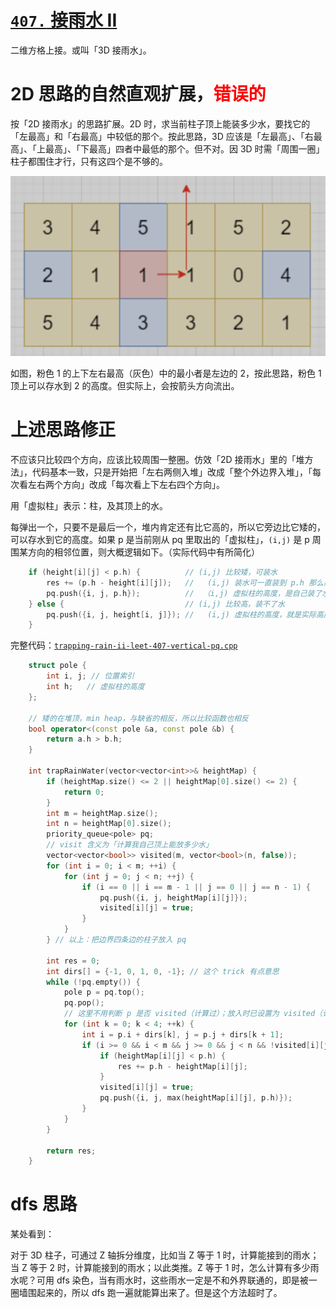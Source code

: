 # [`407.` 接雨水 II](https://leetcode.cn/problems/trapping-rain-water-ii/)

二维方格上接。或叫「3D 接雨水」。

# 2D 思路的自然直观扩展，<font color="red">错误的</font>

按「2D 接雨水」的思路扩展。2D 时，求当前柱子顶上能装多少水，要找它的「左最高」和「右最高」中较低的那个。按此思路，3D 应该是「左最高」、「右最高」、「上最高」、「下最高」四者中最低的那个。但不对。因 3D 时需「周围一圈」柱子都围住才行，只有这四个是不够的。

![pic](pics/trap-rain-3d-failure.png)

如图，粉色 1 的上下左右最高（灰色）中的最小者是左边的 2，按此思路，粉色 1 顶上可以存水到 2 的高度。但实际上，会按箭头方向流出。

# 上述思路修正

不应该只比较四个方向，应该比较周围一整圈。仿效「2D 接雨水」里的「堆方法」，代码基本一致，只是开始把「左右两侧入堆」改成「整个外边界入堆」，「每次看左右两个方向」改成「每次看上下左右四个方向」。

用「虚拟柱」表示：柱，及其顶上的水。

每弹出一个，只要不是最后一个，堆内肯定还有比它高的，所以它旁边比它矮的，可以存水到它的高度。如果 p 是当前刚从 pq 里取出的「虚拟柱」，`(i,j)` 是 p 周围某方向的相邻位置，则大概逻辑如下。（实际代码中有所简化）
```cpp
    if (height[i][j] < p.h) {          // (i,j) 比较矮，可装水
        res += (p.h - height[i][j]);   //   (i,j) 装水可一直装到 p.h 那么高
        pq.push({i, j, p.h});          //  （i,j) 虚拟柱的高度，是自己装了水后的高度，也就是 p.h
    } else {                           // (i,j) 比较高，装不了水
        pq.push({i, j, height[i, j]}); //   (i,j) 虚拟柱的高度，就是实际高度
    }
```

完整代码：[`trapping-rain-ii-leet-407-vertical-pq.cpp`](code/trapping-rain-ii-leet-407-vertical-pq.cpp)

```cpp
    struct pole {
        int i, j; // 位置索引
        int h;   // 虚拟柱的高度
    };

    // 矮的在堆顶，min heap，与缺省的相反，所以比较函数也相反
    bool operator<(const pole &a, const pole &b) {
        return a.h > b.h;
    }

    int trapRainWater(vector<vector<int>>& heightMap) {
        if (heightMap.size() <= 2 || heightMap[0].size() <= 2) {
            return 0;
        }
        int m = heightMap.size();
        int n = heightMap[0].size();
        priority_queue<pole> pq;
        // visit 含义为「计算我自己顶上能放多少水」
        vector<vector<bool>> visited(m, vector<bool>(n, false));
        for (int i = 0; i < m; ++i) {
            for (int j = 0; j < n; ++j) {
                if (i == 0 || i == m - 1 || j == 0 || j == n - 1) {
                    pq.push({i, j, heightMap[i][j]});
                    visited[i][j] = true;
                }
            }
        } // 以上：把边界四条边的柱子放入 pq

        int res = 0;
        int dirs[] = {-1, 0, 1, 0, -1}; // 这个 trick 有点意思
        while (!pq.empty()) {
            pole p = pq.top();
            pq.pop();
            // 这里不用判断 p 是否 visited（计算过）；放入时已设置为 visited（计算过）；现在是以 p 为基础 visit 它周围的
            for (int k = 0; k < 4; ++k) {
                int i = p.i + dirs[k], j = p.j + dirs[k + 1];
                if (i >= 0 && i < m && j >= 0 && j < n && !visited[i][j]) {
                    if (heightMap[i][j] < p.h) {
                        res += p.h - heightMap[i][j];
                    }
                    visited[i][j] = true;
                    pq.push({i, j, max(heightMap[i][j], p.h)});
                }
            }
        }

        return res;
    }
```

# dfs 思路

某处看到：

对于 3D 柱子，可通过 Z 轴拆分维度，比如当 Z 等于 1 时，计算能接到的雨水；当 Z 等于 2 时，计算能接到的雨水；以此类推。Z 等于 1 时，怎么计算有多少雨水呢？可用 dfs 染色，当有雨水时，这些雨水一定是不和外界联通的，即是被一圈墙围起来的，所以 dfs 跑一遍就能算出来了。但是这个方法超时了。

